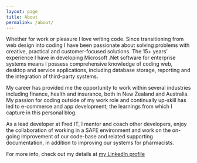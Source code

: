 ```yaml
---
layout: page
title: About
permalink: /about/
---
```


Whether for work or pleasure I love writing code. Since transitioning from web design into coding I have been passionate about solving problems with creative, practical and customer-focused solutions. The 15+ years’ experience I have in developing Microsoft .Net software for enterprise systems means I possess comprehensive knowledge of coding web, desktop and service applications, including database storage, reporting and the integration of third-party systems. 

My career has provided me the opportunity to work within several industries including finance, health and insurance, both in New Zealand and Australia. My passion for coding outside of my work role and continually up-skill has led to e-commerce and app development; the learnings from which I capture in this personal blog.

As a lead developer at Fred IT, I mentor and coach other developers, enjoy the collaboration of working in a SAFE environment and work on the on-going improvement of our code-base and related supporting documentation, in addition to improving our systems for pharmacists.

For more info, check out my details at [my LinkedIn profile](www.linkedin.com/in/jon-finn-angelo-9a26883)

